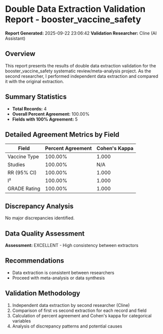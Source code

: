 # Double Data Extraction Validation Report - booster_vaccine_safety

**Report Generated:** 2025-09-22 23:06:42
**Validation Researcher:** Cline (AI Assistant)

## Overview
This report presents the results of double data extraction validation for the booster_vaccine_safety systematic review/meta-analysis project. As the second researcher, I performed independent data extraction and compared it with the original extraction.

## Summary Statistics
- **Total Records:** 4
- **Overall Percent Agreement:** 100.00%
- **Fields with 100% Agreement:** 5

## Detailed Agreement Metrics by Field

| Field | Percent Agreement | Cohen's Kappa |
|-------|------------------|---------------|
| Vaccine Type | 100.00% | 1.000 |
| Studies | 100.00% | N/A |
| RR (95% CI) | 100.00% | 1.000 |
| I² | 100.00% | 1.000 |
| GRADE Rating | 100.00% | 1.000 |

## Discrepancy Analysis

No major discrepancies identified.

## Data Quality Assessment

**Assessment:** EXCELLENT - High consistency between extractors

## Recommendations

- Data extraction is consistent between researchers
- Proceed with meta-analysis or data synthesis

## Validation Methodology

1. Independent data extraction by second researcher (Cline)
2. Comparison of first vs second extraction for each record and field
3. Calculation of percent agreement and Cohen's kappa for categorical variables
4. Analysis of discrepancy patterns and potential causes
